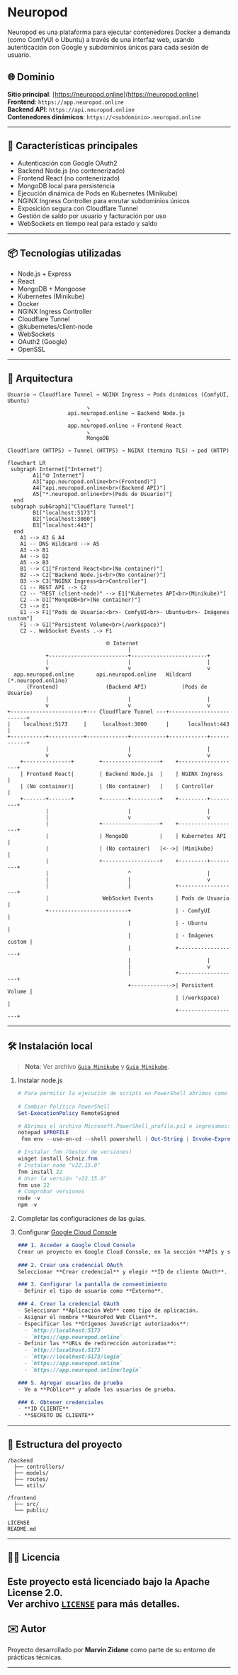 # Neuropod

Neuropod es una plataforma para ejecutar contenedores Docker a demanda (como ComfyUI o Ubuntu) a través de una interfaz web, usando autenticación con Google y subdominios únicos para cada sesión de usuario.

## 🌐 Dominio

**Sitio principal**: [https://neuropod.online](https://neuropod.online)  
**Frontend**: `https://app.neuropod.online`  
**Backend API**: `https://api.neuropod.online`  
**Contenedores dinámicos**: `https://<subdominio>.neuropod.online`

---

## 🚀 Características principales

- Autenticación con Google OAuth2
- Backend Node.js (no contenerizado)
- Frontend React (no contenerizado)
- MongoDB local para persistencia
- Ejecución dinámica de Pods en Kubernetes (Minikube)
- NGINX Ingress Controller para enrutar subdominios únicos
- Exposición segura con Cloudflare Tunnel
- Gestión de saldo por usuario y facturación por uso
- WebSockets en tiempo real para estado y saldo

---

## 📦 Tecnologías utilizadas

- Node.js + Express
- React
- MongoDB + Mongoose
- Kubernetes (Minikube)
- Docker
- NGINX Ingress Controller
- Cloudflare Tunnel
- @kubernetes/client-node
- WebSockets
- OAuth2 (Google)
- OpenSSL

---

## 🧱 Arquitectura

```
Usuario → Cloudflare Tunnel → NGINX Ingress → Pods dinámicos (ComfyUI, Ubuntu)
                         ↘
                   api.neuropod.online → Backend Node.js
                         ↘
                   app.neuropod.online → Frontend React
                         ↘
                         MongoDB

Cloudflare (HTTPS) → Tunnel (HTTPS) → NGINX (termina TLS) → pod (HTTP)
```

````mermaid
flowchart LR
 subgraph Internet["Internet"]
        A1["🌐 Internet"]
        A3["app.neuropod.online<br>(Frontend)"]
        A4["api.neuropod.online<br>(Backend API)"]
        A5["*.neuropod.online<br>(Pods de Usuario)"]
  end
 subgraph subGraph1["Cloudflare Tunnel"]
        B1["localhost:5173"]
        B2["localhost:3000"]
        B3["localhost:443"]
  end
    A1 --> A3 & A4
    A1 -- DNS Wildcard --> A5
    A3 --> B1
    A4 --> B2
    A5 --> B3
    B1 --> C1["Frontend React<br>(No container)"]
    B2 --> C2["Backend Node.js<br>(No container)"]
    B3 --> C3["NGINX Ingress<br>Controller"]
    C1 -- REST API --> C2
    C2 -- "REST (client-node)" --> E1["Kubernetes API<br>(Minikube)"]
    C2 --> D1["MongoDB<br>(No container)"]
    C3 --> E1
    E1 --> F1["Pods de Usuario:<br>- ComfyUI<br>- Ubuntu<br>- Imágenes custom"]
    F1 --> G1["Persistent Volume<br>(/workspace)"]
    C2 -. WebSocket Events .-> F1
````
```
                               🌐 Internet
                                      |
            +-------------------------+------------------------+
            |                         |                        |
            v                         v                        v
  app.neuropod.online       api.neuropod.online   Wildcard (*.neuropod.online)
      (Frontend)               (Backend API)           (Pods de Usuario)
            |                         |                        |
            v                         v                        v
+-----------------------+--- Cloudflare Tunnel ---+-------------------------+
|    localhost:5173     |     localhost:3000      |      localhost:443      |
+-----------+-----------+-------------+-----------+------------+------------+
            |                         |                        |
            v                         v                        v
    +---------------+        +------------------+    +-------------------+
    | Frontend React|        | Backend Node.js  |    | NGINX Ingress     |
    | (No container)|        | (No container)   |    | Controller        |
    +-------+-------+        +--------+---------+    +---------+---------+
            |                         |                        |
            |                         v                        v
            |                +------------------+    +-------------------+
            |                | MongoDB          |    | Kubernetes API    |
            |                | (No container)   |<-->| (Minikube)        |
            |                +------------------+    +---------+---------+
            |                         ^                        |
            |                         |                        v
            |                         |              +-------------------+
            |                 WebSocket Events       | Pods de Usuario   |
            +-------------------------+              | - ComfyUI         |
                                      |              | - Ubuntu          |
                                      |              | - Imágenes custom |
                                      |              +-------------------+
                                      |                        |
                                      |                        v
                                      |              +-------------------+
                                      +------------->| Persistent Volume |
                                                     | (/workspace)      |
                                                     +-------------------+
```

---

## 🛠️ Instalación local

> **Nota**: Ver archivo [`Guia Minikube`](./Documentacion/GUIA_COMPLETA_CLOUDFLARE_TUNNEL_HECHO.md) y 
[`Guia Minikube`](./Documentacion/GUIA_MINIKUBE_CONFIGURACION_HECHO.md).

1. Instalar node.js
   ```powershell
   # Para permitir la ejecución de scripts en PowerShell abrimos como administrador la terminal
  
   # Cambiar Política PowerShell
   Set-ExecutionPolicy RemoteSigned 
   
   # Abrimos el archivo Microsoft.PowerShell_profile.ps1 e ingresamos:
   notepad $PROFILE
    fnm env --use-on-cd --shell powershell | Out-String | Invoke-Expression

   # Instalar fnm (Gestor de versiones)
   winget install Schniz.fnm 
   # Instalar node "v22.15.0"
   fnm install 22 
   # Usar la versión "v22.15.0"
   fnm use 22
   # Comprobar versiones
   node -v 
   npm -v
   ```

2. Completar las configuraciones de las guias.

3. Configurar [Google Cloud Console](https://console.cloud.google.com)
   ```md
   ### 1. Acceder a Google Cloud Console
   Crear un proyecto en Google Cloud Console, en la sección **APIs y servicios > Credenciales**.
 
   ### 2. Crear una credencial OAuth
   Seleccionar **Crear credencial** y elegir **ID de cliente OAuth**.

   ### 3. Configurar la pantalla de consentimiento
   - Definir el tipo de usuario como **Externo**.

   ### 4. Crear la credencial OAuth
   - Seleccionar **Aplicación Web** como tipo de aplicación.
   - Asignar el nombre **NeuroPod Web Client**.
   - Especificar los **Orígenes JavaScript autorizados**:
     - `http://localhost:5173`
     - `https://app.neuropod.online`
   - Definir las **URLs de redirección autorizadas**:
     - `http://localhost:5173`
     - `http://localhost:5173/login`
     - `https://app.neuropod.online`
     - `https://app.neuropod.online/login`

   ### 5. Agregar usuarios de prueba
   - Ve a **Público** y añade los usuarios de prueba.

   ### 6. Obtener credenciales
   - **ID CLIENTE**
   - **SECRETO DE CLIENTE**
   ```
---

## 📁 Estructura del proyecto

```
/backend
  ├── controllers/
  ├── models/
  ├── routes/
  └── utils/

/frontend
  ├── src/
  └── public/

LICENSE
README.md
```

---

## 🧑‍⚖️ Licencia

Este proyecto está licenciado bajo la **Apache License 2.0**.  
Ver archivo [`LICENSE`](./LICENSE) para más detalles.
---

## ✉️ Autor

Proyecto desarrollado por **Marvin Zidane** como parte de su entorno de prácticas técnicas.

---
